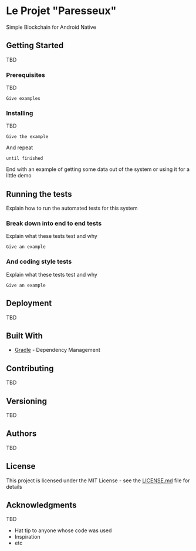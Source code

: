 # Le Projet "Paresseux"

Simple Blockchain for Android Native

## Getting Started

TBD

### Prerequisites

TBD

```
Give examples
```

### Installing

TBD

```
Give the example
```

And repeat

```
until finished
```

End with an example of getting some data out of the system or using it for a little demo

## Running the tests

Explain how to run the automated tests for this system

### Break down into end to end tests

Explain what these tests test and why

```
Give an example
```

### And coding style tests

Explain what these tests test and why

```
Give an example
```

## Deployment

TBD

## Built With

* [Gradle](https://gradle.org/) - Dependency Management


## Contributing

TBD

## Versioning

TBD

## Authors

TBD

## License

This project is licensed under the MIT License - see the [LICENSE.md](LICENSE.md) file for details

## Acknowledgments

TBD

* Hat tip to anyone whose code was used
* Inspiration
* etc
